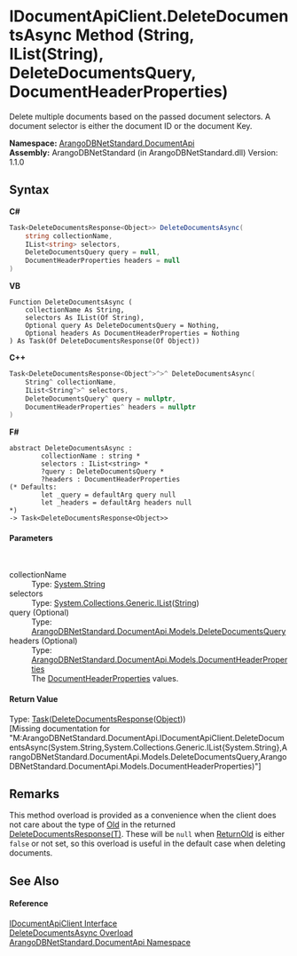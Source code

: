 # IDocumentApiClient.DeleteDocumentsAsync Method (String, IList(String), DeleteDocumentsQuery, DocumentHeaderProperties)
 

Delete multiple documents based on the passed document selectors. A document selector is either the document ID or the document Key.

**Namespace:**&nbsp;<a href="927cb31f-380a-2bf4-a1ca-09ab720e232b">ArangoDBNetStandard.DocumentApi</a><br />**Assembly:**&nbsp;ArangoDBNetStandard (in ArangoDBNetStandard.dll) Version: 1.1.0

## Syntax

**C#**<br />
``` C#
Task<DeleteDocumentsResponse<Object>> DeleteDocumentsAsync(
	string collectionName,
	IList<string> selectors,
	DeleteDocumentsQuery query = null,
	DocumentHeaderProperties headers = null
)
```

**VB**<br />
``` VB
Function DeleteDocumentsAsync ( 
	collectionName As String,
	selectors As IList(Of String),
	Optional query As DeleteDocumentsQuery = Nothing,
	Optional headers As DocumentHeaderProperties = Nothing
) As Task(Of DeleteDocumentsResponse(Of Object))
```

**C++**<br />
``` C++
Task<DeleteDocumentsResponse<Object^>^>^ DeleteDocumentsAsync(
	String^ collectionName, 
	IList<String^>^ selectors, 
	DeleteDocumentsQuery^ query = nullptr, 
	DocumentHeaderProperties^ headers = nullptr
)
```

**F#**<br />
``` F#
abstract DeleteDocumentsAsync : 
        collectionName : string * 
        selectors : IList<string> * 
        ?query : DeleteDocumentsQuery * 
        ?headers : DocumentHeaderProperties 
(* Defaults:
        let _query = defaultArg query null
        let _headers = defaultArg headers null
*)
-> Task<DeleteDocumentsResponse<Object>> 

```


#### Parameters
&nbsp;<dl><dt>collectionName</dt><dd>Type: <a href="https://docs.microsoft.com/dotnet/api/system.string" target="_blank" rel="noopener noreferrer">System.String</a><br /></dd><dt>selectors</dt><dd>Type: <a href="https://docs.microsoft.com/dotnet/api/system.collections.generic.ilist-1" target="_blank" rel="noopener noreferrer">System.Collections.Generic.IList</a>(<a href="https://docs.microsoft.com/dotnet/api/system.string" target="_blank" rel="noopener noreferrer">String</a>)<br /></dd><dt>query (Optional)</dt><dd>Type: <a href="d4dc5177-3a85-3bf8-b1c3-cc9c23b7a233">ArangoDBNetStandard.DocumentApi.Models.DeleteDocumentsQuery</a><br /></dd><dt>headers (Optional)</dt><dd>Type: <a href="ec926014-3226-807e-03cf-3e590a993eb8">ArangoDBNetStandard.DocumentApi.Models.DocumentHeaderProperties</a><br />The <a href="ec926014-3226-807e-03cf-3e590a993eb8">DocumentHeaderProperties</a> values.</dd></dl>

#### Return Value
Type: <a href="https://docs.microsoft.com/dotnet/api/system.threading.tasks.task-1" target="_blank" rel="noopener noreferrer">Task</a>(<a href="1d4c2279-2070-815f-255d-176082e4d58e">DeleteDocumentsResponse</a>(<a href="https://docs.microsoft.com/dotnet/api/system.object" target="_blank" rel="noopener noreferrer">Object</a>))<br />\[Missing <returns> documentation for "M:ArangoDBNetStandard.DocumentApi.IDocumentApiClient.DeleteDocumentsAsync(System.String,System.Collections.Generic.IList{System.String},ArangoDBNetStandard.DocumentApi.Models.DeleteDocumentsQuery,ArangoDBNetStandard.DocumentApi.Models.DocumentHeaderProperties)"\]

## Remarks
This method overload is provided as a convenience when the client does not care about the type of <a href="579a4b8c-59f2-2f2b-5c35-5c884e098099">Old</a> in the returned <a href="1d4c2279-2070-815f-255d-176082e4d58e">DeleteDocumentsResponse(T)</a>. These will be `null` when <a href="dd45cb73-b688-2cab-b9f3-7ebba9a513d1">ReturnOld</a> is either `false` or not set, so this overload is useful in the default case when deleting documents.

## See Also


#### Reference
<a href="51df5b95-04af-da7c-e481-e78cd0e61d1c">IDocumentApiClient Interface</a><br /><a href="728e5231-caf7-6504-b675-c23b0fcc3323">DeleteDocumentsAsync Overload</a><br /><a href="927cb31f-380a-2bf4-a1ca-09ab720e232b">ArangoDBNetStandard.DocumentApi Namespace</a><br />